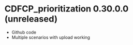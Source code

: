 
# CDFCP_prioritization 0.30.0.0 (unreleased)

- Github code
- Multiple scenarios with upload working